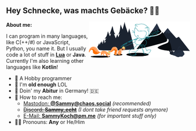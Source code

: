 ## Hey Schnecke, was machts Gebäcke? 👩‍🔧

<img width="55%" align="right" alt="Nice forked Github picture" src="https://raw.githubusercontent.com/1Turtle/1Turtle/main/forked-git-header.svg" />
<b>About me:</b>
  
I can program in many languages, like C(++/#) or JavaScript, Python, you name it. 
But I usually code a lot of stuff in [<b>Lua</b>](https://www.lua.org/) or <b>Java</b>. Currently I'm also learning other languages like <b>Kotlin</b>!

- 💾 A Hobby programmer
- 🍺 I'm <b>old enough</b> LOL
- 🌱 Doin' my <b>Abitur</b> in Germany! 🇩🇪
- 🔭 How to reach me:
  - <a rel="me" href="https://chaos.social/@sammy">Mastodon</a>[: <b>@Sammy@chaos.social</b>](https://chaos.social/@sammy) _(recommended)_
  - ~~[Discord: <b>Sammy_echt](https://discord.com/users/310059293435101185)</b>~~ _(I dont take friend requests anymore)_
  - <a href="mailto:SammyKoch@pm.me">E-Mail: <b>SammyKoch@pm.me</b></a> _(for important stuff only)_
- 🏳️‍🌈 Pronouns: <b>Any</b> or He/Him
  
##
